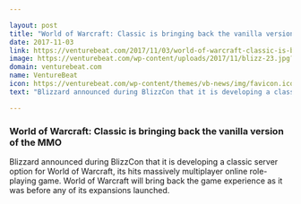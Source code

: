 ```yaml
---

layout: post
title: "World of Warcraft: Classic is bringing back the vanilla version of the MMO"
date: 2017-11-03
link: https://venturebeat.com/2017/11/03/world-of-warcraft-classic-is-bringing-back-the-vanilla-version-of-the-mmo/
image: https://venturebeat.com/wp-content/uploads/2017/11/blizz-23.jpg?fit=780%2C449&strip=all
domain: venturebeat.com
name: VentureBeat
icon: https://venturebeat.com/wp-content/themes/vb-news/img/favicon.ico
text: "Blizzard announced during BlizzCon that it is developing a classic server option for World of Warcraft, its hits massively multiplayer online role-playing game. World of Warcraft will bring back the game experience as it was before any of its expansions launched."

---
```


### World of Warcraft: Classic is bringing back the vanilla version of the MMO

Blizzard announced during BlizzCon that it is developing a classic server option for World of Warcraft, its hits massively multiplayer online role-playing game. World of Warcraft will bring back the game experience as it was before any of its expansions launched.